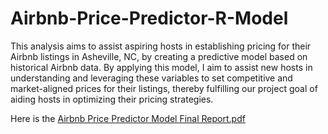 # Airbnb-Price-Predictor-R-Model
This analysis aims to assist aspiring hosts in establishing pricing for their Airbnb listings in Asheville, NC, by creating a predictive model based on historical Airbnb data. By applying this model, I aim to assist new hosts in understanding and leveraging these variables to set competitive and market-aligned prices for their listings, thereby fulfilling our project goal of aiding hosts in optimizing their pricing strategies.

Here is the [Airbnb Price Predictor Model Final Report.pdf](https://github.com/tinayiluo0322/Airbnb-Price-Predictor-R-Model/blob/main/Airbnb%20Price%20Predictor%20Model%20Final%20Report.pdf](https://github.com/tinayiluo0322/Airbnb-Price-Predictor-R-Model/blob/main/Airbnb_Price_Predictor_Model.pdf)https://github.com/tinayiluo0322/Airbnb-Price-Predictor-R-Model/blob/main/Airbnb_Price_Predictor_Model.pdf)

